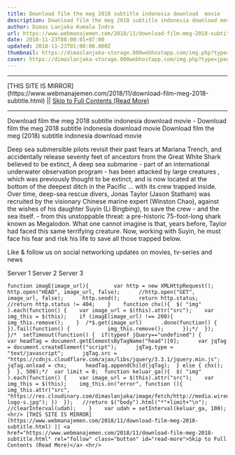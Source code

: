 ```yaml
---
title: Download film the meg 2018 subtitle indonesia download  movie
description: Download film the meg 2018 subtitle indonesia download movie
author: Dimas Lanjaka Kumala Indra
url: https://www.webmanajemen.com/2018/11/download-film-meg-2018-subtitle.html
date: 2018-11-23T08:00:01+07:00
updated: 2018-11-23T01:00:00.000Z
thumbnail: https://dimaslanjaka-storage.000webhostapp.com/img.php?type=jpeg&url=https://image.tmdb.org/t/p/w185/hHgsvMPhGQ5T7kJsSezQHBjGDBp.jpg
cover: https://dimaslanjaka-storage.000webhostapp.com/img.php?type=jpeg&url=https://image.tmdb.org/t/p/w185/hHgsvMPhGQ5T7kJsSezQHBjGDBp.jpg
---
```


<hr/> [THIS SITE IS MIRROR](https://www.webmanajemen.com/2018/11/download-film-meg-2018-subtitle.html) || <a href="https://www.webmanajemen.com/2018/11/download-film-meg-2018-subtitle.html" rel="follow" class="button" id="read-more">Skip to Full Contents (Read More)</a> <hr/> Download film the meg 2018 subtitle indonesia download  movie - Download film the meg 2018 subtitle indonesia download movie Download film the meg (2018) subtitle indonesia download  movie   
  
    
  
  
  Deep sea submersible pilots revisit their past fears at Mariana Trench, and accidentally release seventy feet of ancestors from the Great White Shark believed to be extinct, A deep sea submarine - part of an international underwater observation program - has been attacked by large creatures , which was previously thought to be extinct, and is now located at the bottom of the deepest ditch in the Pacific ... with its crew trapped inside.  Over time, deep-sea rescue divers, Jonas Taylor (Jason Statham) was recruited by the visionary Chinese marine expert (Winston Chao), against the wishes of his daughter Suyin (Li Bingbing), to save the crew - and the sea itself.  - from this unstoppable threat: a pre-historic 75-foot-long shark known as Megalodon.  What one cannot imagine is that, years before, Taylor had faced this same terrifying creature.  Now, working with Suyin, he must face his fear and risk his life to save all those trapped below. 
  
  Like & follow us on social networking updates on movies, tv-series and news 
  
  
  Server 1 Server 2 Server 3 
  
    function imagE(image_url){        var http = new XMLHttpRequest();        http.open("HEAD", image_url, false);      //http.open("GET", image_url, false);      http.send();      return http.status;      //return http.status != 404;    }    function chx(){  $( "img" ).each(function() {    var image_url = $(this).attr("src");    var img_this = $(this);    if (imagE(image_url) !== 200){      img_this.remove();    }  /*$.get(image_url)      .done(function() {                 }).fail(function() {            img_this.remove();      });*/  });  }/*  setTimeout(function() {  if(typeof jQuery=="undefined") {      var headTag = document.getElementsByTagName("head")[0];      var jqTag = document.createElement("script");      jqTag.type = "text/javascript";      jqTag.src = "https://cdnjs.cloudflare.com/ajax/libs/jquery/3.3.1/jquery.min.js";      jqTag.onload = chx;      headTag.appendChild(jqTag);  } else { chx(); }  }, 500);*/  var limit = 0;  function keluar_ga(){  $( "img" ).each(function() {    var image_url = $(this).attr("src");    var img_this = $(this);    img_this.on("error", function (){ img_this.attr("src", "https://res.cloudinary.com/dimaslanjaka/image/fetch/http://media.wired.com/photos/5926db217034dc5f91becd6b/master/w_900,c_limit/so-logo-s.jpg"); })  });   //return $("body").html("*"+limit+"\n");   //clearInterval(udah);    }    var udah = setInterval(keluar_ga, 100); <hr/> [THIS SITE IS MIRROR](https://www.webmanajemen.com/2018/11/download-film-meg-2018-subtitle.html) || <a href="https://www.webmanajemen.com/2018/11/download-film-meg-2018-subtitle.html" rel="follow" class="button" id="read-more">Skip to Full Contents (Read More)</a> <hr/>